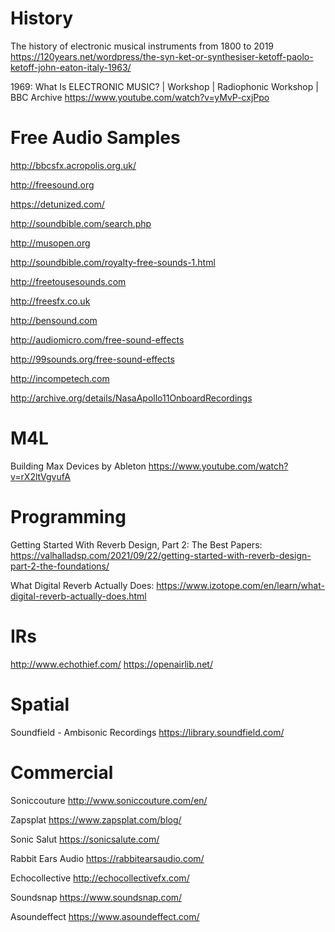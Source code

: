 # History

The history of electronic musical instruments from 1800 to 2019
https://120years.net/wordpress/the-syn-ket-or-synthesiser-ketoff-paolo-ketoff-john-eaton-italy-1963/

1969: What Is ELECTRONIC MUSIC? | Workshop | Radiophonic Workshop | BBC Archive
https://www.youtube.com/watch?v=yMvP-cxjPpo

# Free Audio Samples

http://bbcsfx.acropolis.org.uk/

http://freesound.org

https://detunized.com/

http://soundbible.com/search.php

http://musopen.org

http://soundbible.com/royalty-free-sounds-1.html

http://freetousesounds.com

http://freesfx.co.uk

http://bensound.com

http://audiomicro.com/free-sound-effects

http://99sounds.org/free-sound-effects

http://incompetech.com

http://archive.org/details/NasaApollo11OnboardRecordings

# M4L

Building Max Devices by Ableton
https://www.youtube.com/watch?v=rX2ltVgvufA

# Programming

Getting Started With Reverb Design, Part 2: The Best Papers:
https://valhalladsp.com/2021/09/22/getting-started-with-reverb-design-part-2-the-foundations/

What Digital Reverb Actually Does:
https://www.izotope.com/en/learn/what-digital-reverb-actually-does.html

# IRs

http://www.echothief.com/
https://openairlib.net/

# Spatial

Soundfield - Ambisonic Recordings
https://library.soundfield.com/

# Commercial

Soniccouture
http://www.soniccouture.com/en/

Zapsplat
https://www.zapsplat.com/blog/

Sonic Salut
https://sonicsalute.com/

Rabbit Ears Audio
https://rabbitearsaudio.com/

Echocollective
http://echocollectivefx.com/

Soundsnap
https://www.soundsnap.com/

Asoundeffect
https://www.asoundeffect.com/

